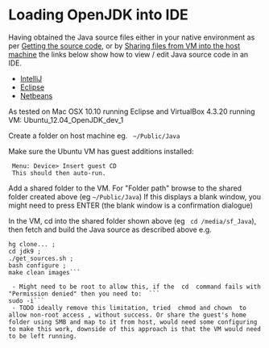 # Loading OpenJDK into IDE

Having obtained the Java source files either in your native environment as per [Getting the source code](https://java.net/projects/adoptopenjdk/pages/AdoptOpenJDKBuildInstructions#Manual), or by [Sharing files from VM into the host machine](virtual-machines/sharing_host_folder_with_guest_vm.md) the links below show how to view / edit Java source code in an IDE.
* [IntelliJ](loading_openjdk_in_intellij.md)
* [Eclipse](loading_openjdk_in_eclipse.md)
* [Netbeans](loading_openjdk_in_netbeans.md)

As tested on Mac OSX 10.10 running Eclipse and VirtualBox 4.3.20 running VM: Ubuntu_12.04_OpenJDK_dev_1

Create a folder on host machine eg. ```
~/Public/Java```

Make sure the Ubuntu VM has guest additions installed:
```
 Menu: Device> Insert guest CD
 This should then auto-run.
```

Add a shared folder to the VM. For "Folder path" browse to the shared folder created above (eg ```~/Public/Java```)
If this displays a blank window, you might need to press ENTER (the blank window is a confirmation dialogue)

In the VM, cd into the shared folder shown above (eg ```
cd /media/sf_Java```), then fetch and build the Java source as described above 
e.g. 
```
hg clone... ; 
cd jdk9 ; 
./get_sources.sh ; 
bash configure ; 
make clean images```

 - Might need to be root to allow this, if the  cd  command fails with "Permission denied" then you need to:  ```
sudo -i```
 - TODO ideally remove this limitation, tried  chmod and chown  to allow non-root access , without success. Or share the guest's home folder using SMB and map to it from host, would need some configuring to make this work, downside of this approach is that the VM would need to be left running. 
